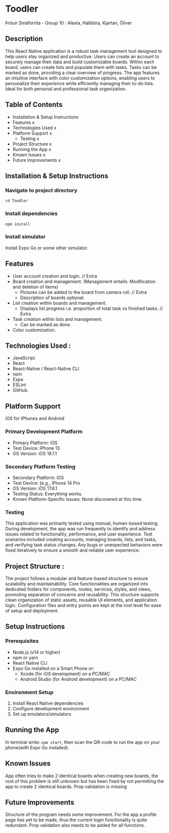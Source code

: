 # Toodler
Þróun Smáforrita - Group 10 : Alexía, Halldóra, Kjartan, Óliver

## Description
This React Native application is a robust task management tool designed to help users stay organized and productive. Users can create an account to securely manage their data and build customizable boards. Within each board, users can create lists and populate them with tasks. Tasks can be marked as done, providing a clear overview of progress. The app features an intuitive interface with color customization options, enabling users to personalize their experience while efficiently managing their to-do lists. Ideal for both personal and professional task organization.

## Table of Contents
- Installation & Setup Instructions
- Features x
- Technologies Used x
- Platform Support x
    - Testing x
- Project Structure x
- Running the App x
- Known Issues x
- Future Improvements x


## Installation & Setup Instructions
### Navigate to project directory
`cd Toodler`
### Install dependencies
`npm install`
### Install simulator
Install Expo Go or some other simulator.
    
## Features
- User account creation and login. // Extra
- Board creation and management. (Management entails: Modification and deletion of items)
    - Pictures can be added to the board from camera roll. // Extra
    - Description of boards optional.
- List creation within boards and management.
    - Displays list progress i.e. proportion of total task vs finished tasks. // Extra
- Task creation within lists and management.
    - Can be marked as done.
- Color customization.

## Technologies Used : 
- JavaScript 
- React 
- React-Native / React-Native CLI
- npm
- Expo
- ESLint 
- GitHub.

## Platform Support 
iOS for IPhones and Android
### Primary Development Platform
- Primary Platform: iOS
- Test Device: iPhone 13
- OS Version: iOS 18.1.1
### Secondary Platform Testing
- Secondary Platform: iOS
- Test Device: [e.g., iPhone 14 Pro
- OS Version: iOS 17.6.1
- Testing Status: Everything works.
- Known Platform-Specific Issues: None discovered at this time.
### Testing
This application was primarily tested using manual, human-based testing. During development, the app was run frequently to identify and address issues related to functionality, performance, and user experience. Test scenarios included creating accounts, managing boards, lists, and tasks, and verifying task status changes. Any bugs or unexpected behaviors were fixed iteratively to ensure a smooth and reliable user experience.

## Project Structure : 
The project follows a modular and feature-based structure to ensure scalability and maintainability. Core functionalities are organized into dedicated folders for components, routes, services, styles, and views, promoting separation of concerns and reusability. This structure supports clean organization of static assets, reusable UI elements, and application logic. Configuration files and entry points are kept at the root level for ease of setup and deployment.

## Setup Instructions
### Prerequisites
- Node.js (v14 or higher)
- npm or yarn
- React Native CLI
- Expo Go installed on a Smart Phone or:
    - Xcode (for iOS development) on a PC/MAC
    - Android Studio (for Android development) on a PC/MAC
### Environment Setup
1. Install React Native dependencies
2. Configure development environment
3. Set up emulators/simulators

## Running the App
In terminal write: `npm start`, then scan the QR-code to run the app on your phone(with Expo Go installed).

## Known Issues
App often tries to make 2 identical boards when creating new boards, the root of this problem is still unknown but has been fixed by not permitting the app to create 2 identical boards. Prop validation is missing 

## Future Improvements
Structure of the program needs some improvement. For the app a profile page has yet to be made, thus the current login functionality is quite redundant. Prop validation also needs to be added for all functions.

